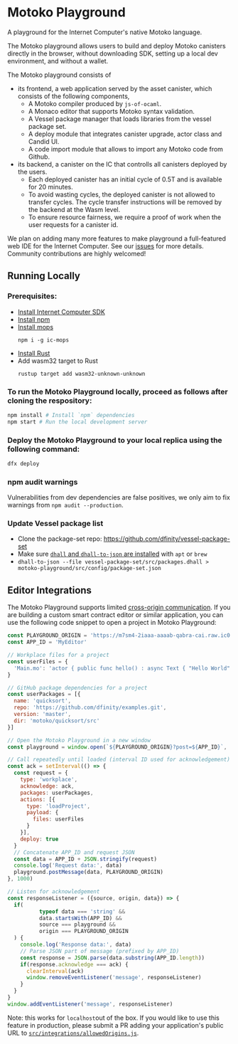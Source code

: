 # Motoko Playground

A playground for the Internet Computer's native Motoko language.

The Motoko playground allows users to build and deploy Motoko canisters directly in the browser,
without downloading SDK, setting up a local dev environment, and without a wallet.

The Motoko playground consists of

- its frontend, a web application served by the asset canister, which consists of the following components,
  - A Motoko compiler produced by `js-of-ocaml`.
  - A Monaco editor that supports Motoko syntax validation.
  - A Vessel package manager that loads libraries from the vessel package set.
  - A deploy module that integrates canister upgrade, actor class and Candid UI.
  - A code import module that allows to import any Motoko code from Github.
- its backend, a canister on the IC that controlls all canisters deployed by the users.
  - Each deployed canister has an initial cycle of 0.5T and is available for 20 minutes.
  - To avoid wasting cycles, the deployed canister is not allowed to transfer cycles. The cycle transfer instructions will be removed by the backend at the Wasm level.
  - To ensure resource fairness, we require a proof of work when the user requests for a canister id.

We plan on adding many more features to make playground a full-featured web IDE for the Internet Computer. See our [issues](https://github.com/dfinity/motoko-playground/issues) for more details. Community contributions are highly welcomed!

## Running Locally

### Prerequisites:

- [Install Internet Computer SDK](https://sdk.dfinity.org/docs/quickstart/local-quickstart.html)
- [Install npm](https://nodejs.org/en/download/)
- [Install mops](https://mops.one/docs/install)
  ```
  npm i -g ic-mops
  ```
- [Install Rust](https://www.rust-lang.org/tools/install)
- Add wasm32 target to Rust
  ```
  rustup target add wasm32-unknown-unknown
  ```

### To run the Motoko Playground locally, proceed as follows after cloning the respository:

```sh
npm install # Install `npm` dependencies
npm start # Run the local development server
```

### Deploy the Motoko Playground to your local replica using the following command:

```sh
dfx deploy
```

### npm audit warnings

Vulnerabilities from dev dependencies are false positives, we only aim to fix warnings from `npm audit --production`.

### Update Vessel package list

- Clone the package-set repo: https://github.com/dfinity/vessel-package-set
- Make sure [`dhall` and `dhall-to-json` are installed](https://docs.dhall-lang.org/tutorials/Getting-started_Generate-JSON-or-YAML.html#os-x) with `apt` or `brew`
- `dhall-to-json --file vessel-package-set/src/packages.dhall > motoko-playground/src/config/package-set.json`

## Editor Integrations

The Motoko Playground supports
limited [cross-origin communication](https://developer.mozilla.org/en-US/docs/Web/API/Window/postMessage). If you are
building a custom smart contract editor or similar application, you can use the following code snippet to open a project in Motoko Playground:

```js
const PLAYGROUND_ORIGIN = 'https://m7sm4-2iaaa-aaaab-qabra-cai.raw.ic0.app'
const APP_ID = 'MyEditor'

// Workplace files for a project
const userFiles = {
  'Main.mo': 'actor { public func hello() : async Text { "Hello World" } }'
}

// GitHub package dependencies for a project
const userPackages = [{
  name: 'quicksort',
  repo: 'https://github.com/dfinity/examples.git',
  version: 'master',
  dir: 'motoko/quicksort/src'
}]

// Open the Motoko Playground in a new window
const playground = window.open(`${PLAYGROUND_ORIGIN}?post=${APP_ID}`, 'playground')

// Call repeatedly until loaded (interval ID used for acknowledgement)
const ack = setInterval(() => {
  const request = {
    type: 'workplace',
    acknowledge: ack,
    packages: userPackages,
    actions: [{
      type: 'loadProject',
      payload: {
        files: userFiles
      }
    }],
    deploy: true
  }
  // Concatenate APP_ID and request JSON
  const data = APP_ID + JSON.stringify(request)
  console.log('Request data:', data)
  playground.postMessage(data, PLAYGROUND_ORIGIN)
}, 1000)

// Listen for acknowledgement
const responseListener = ({source, origin, data}) => {
  if(
          typeof data === 'string' &&
          data.startsWith(APP_ID) &&
          source === playground &&
          origin === PLAYGROUND_ORIGIN
  ) {
    console.log('Response data:', data)
    // Parse JSON part of message (prefixed by APP_ID)
    const response = JSON.parse(data.substring(APP_ID.length))
    if(response.acknowledge === ack) {
      clearInterval(ack)
      window.removeEventListener('message', responseListener)
    }
  }
}
window.addEventListener('message', responseListener)
```

Note: this works for `localhost`out of the box. If you would like to use this feature in production, please submit a PR
adding your application's public URL to [`src/integrations/allowedOrigins.js`](src/integrations/allowedOrigins.js).

